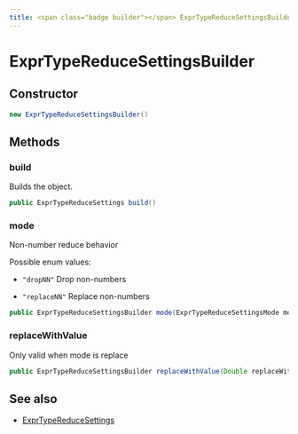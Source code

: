 ```yaml
---
title: <span class="badge builder"></span> ExprTypeReduceSettingsBuilder
---
```

# <span class="badge builder"></span> ExprTypeReduceSettingsBuilder

## Constructor

```java
new ExprTypeReduceSettingsBuilder()
```
## Methods

### <span class="badge object-method"></span> build

Builds the object.

```java
public ExprTypeReduceSettings build()
```

### <span class="badge object-method"></span> mode

Non-number reduce behavior

Possible enum values:

 - `"dropNN"` Drop non-numbers

 - `"replaceNN"` Replace non-numbers

```java
public ExprTypeReduceSettingsBuilder mode(ExprTypeReduceSettingsMode mode)
```

### <span class="badge object-method"></span> replaceWithValue

Only valid when mode is replace

```java
public ExprTypeReduceSettingsBuilder replaceWithValue(Double replaceWithValue)
```

## See also

 * <span class="badge object-type-class"></span> [ExprTypeReduceSettings](./object-ExprTypeReduceSettings.md)
